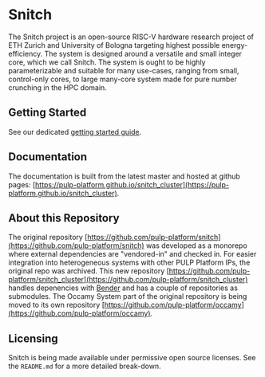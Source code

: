 # Snitch

The Snitch project is an open-source RISC-V hardware research project of ETH Zurich and University of Bologna targeting highest possible energy-efficiency. The system is designed around a versatile and small integer core, which we call Snitch. The system is ought to be highly parameterizable and suitable for many use-cases, ranging from small, control-only cores, to large many-core system made for pure number crunching in the HPC domain.

## Getting Started

See our dedicated [getting started guide](ug/getting_started.md).

## Documentation

The documentation is built from the latest master and hosted at github pages: [https://pulp-platform.github.io/snitch_cluster](https://pulp-platform.github.io/snitch_cluster).

## About this Repository

The original repository [https://github.com/pulp-platform/snitch](https://github.com/pulp-platform/snitch) was developed as a monorepo where external dependencies are "vendored-in" and checked in. For easier integration into heterogeneous systems with other PULP Platform IPs, the original repo was archived. This new repository [https://github.com/pulp-platform/snitch_cluster](https://github.com/pulp-platform/snitch_cluster) handles depenencies with [Bender](https://github.com/pulp-platform/bender) and has a couple of repositories as submodules.
The Occamy System part of the original repository is being moved to its own repository [https://github.com/pulp-platform/occamy](https://github.com/pulp-platform/occamy).


## Licensing

Snitch is being made available under permissive open source licenses. See the `README.md` for a more detailed break-down.
